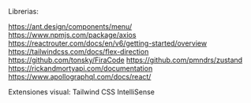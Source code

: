 Librerias:

https://ant.design/components/menu/
https://www.npmjs.com/package/axios
https://reactrouter.com/docs/en/v6/getting-started/overview
https://tailwindcss.com/docs/flex-direction
https://github.com/tonsky/FiraCode
https://github.com/pmndrs/zustand
https://rickandmortyapi.com/documentation
https://www.apollographql.com/docs/react/

Extensiones visual:
Tailwind CSS IntelliSense
